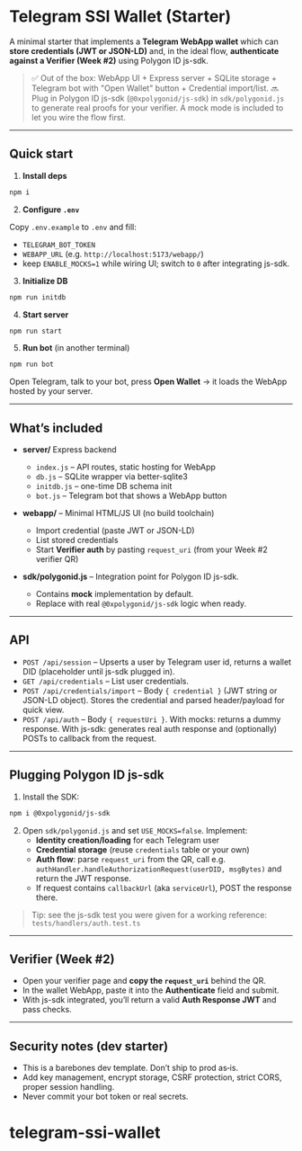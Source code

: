 # Telegram SSI Wallet (Starter)

A minimal starter that implements a **Telegram WebApp wallet** which can **store credentials (JWT or JSON-LD)** and, in the ideal flow, **authenticate against a Verifier (Week #2)** using Polygon ID js-sdk.
> ✅ Out of the box: WebApp UI + Express server + SQLite storage + Telegram bot with "Open Wallet" button + Credential import/list.
> 🔜 Plug in Polygon ID js-sdk (`@0xpolygonid/js-sdk`) in `sdk/polygonid.js` to generate real proofs for your verifier. A mock mode is included to let you wire the flow first.

---

## Quick start

1. **Install deps**

```bash
npm i
```

2. **Configure `.env`**

Copy `.env.example` to `.env` and fill:
- `TELEGRAM_BOT_TOKEN`
- `WEBAPP_URL` (e.g. `http://localhost:5173/webapp/`)
- keep `ENABLE_MOCKS=1` while wiring UI; switch to `0` after integrating js-sdk.

3. **Initialize DB**

```bash
npm run initdb
```

4. **Start server**

```bash
npm run start
```

5. **Run bot** (in another terminal)

```bash
npm run bot
```

Open Telegram, talk to your bot, press **Open Wallet** → it loads the WebApp hosted by your server.

---

## What’s included

- **server/** Express backend
  - `index.js` – API routes, static hosting for WebApp
  - `db.js` – SQLite wrapper via better-sqlite3
  - `initdb.js` – one-time DB schema init
  - `bot.js` – Telegram bot that shows a WebApp button
- **webapp/** – Minimal HTML/JS UI (no build toolchain)
  - Import credential (paste JWT or JSON-LD)
  - List stored credentials
  - Start **Verifier auth** by pasting `request_uri` (from your Week #2 verifier QR)

- **sdk/polygonid.js** – Integration point for Polygon ID js-sdk.
  - Contains **mock** implementation by default.
  - Replace with real `@0xpolygonid/js-sdk` logic when ready.

---

## API

- `POST /api/session` – Upserts a user by Telegram user id, returns a wallet DID (placeholder until js-sdk plugged in).
- `GET /api/credentials` – List user credentials.
- `POST /api/credentials/import` – Body `{ credential }` (JWT string or JSON-LD object). Stores the credential and parsed header/payload for quick view.
- `POST /api/auth` – Body `{ requestUri }`. With mocks: returns a dummy response. With js-sdk: generates real auth response and (optionally) POSTs to callback from the request.

---

## Plugging Polygon ID js-sdk

1. Install the SDK:

```bash
npm i @0xpolygonid/js-sdk
```

2. Open `sdk/polygonid.js` and set `USE_MOCKS=false`. Implement:
   - **Identity creation/loading** for each Telegram user
   - **Credential storage** (reuse `credentials` table or your own)
   - **Auth flow**: parse `request_uri` from the QR, call e.g.
     `authHandler.handleAuthorizationRequest(userDID, msgBytes)` and return the JWT response.
   - If request contains `callbackUrl` (aka `serviceUrl`), POST the response there.

> Tip: see the js-sdk test you were given for a working reference:
> `tests/handlers/auth.test.ts`

---

## Verifier (Week #2)

- Open your verifier page and **copy the `request_uri`** behind the QR.
- In the wallet WebApp, paste it into the **Authenticate** field and submit.
- With js-sdk integrated, you’ll return a valid **Auth Response JWT** and pass checks.

---

## Security notes (dev starter)

- This is a barebones dev template. Don’t ship to prod as‑is.
- Add key management, encrypt storage, CSRF protection, strict CORS, proper session handling.
- Never commit your bot token or real secrets.
# telegram-ssi-wallet
